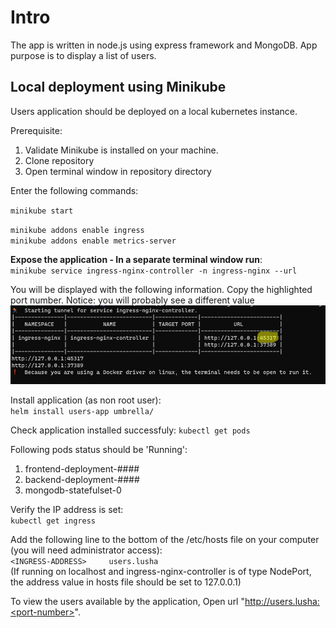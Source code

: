 # Intro

The app is written in node.js using express framework and MongoDB.
App purpose is to display a list of users.

## Local deployment using Minikube

Users application should be deployed on a local kubernetes instance.

Prerequisite:

1. Validate Minikube is installed on your machine.
2. Clone repository
3. Open terminal window in repository directory

Enter the following commands:

`minikube start`

`minikube addons enable ingress`\
`minikube addons enable metrics-server`

**Expose the application - In a separate terminal window run**: \
`minikube service ingress-nginx-controller -n ingress-nginx --url`

You will be displayed with the following information. Copy the highlighted port number. Notice: you will probably see a different value \
![Alt text](misc/Screenshot_1.png?raw=true)

Install application (as non root user):\
`helm install users-app umbrella/`

Check application installed successfuly:
`kubectl get pods`

Following pods status should be 'Running':

1. frontend-deployment-####
2. backend-deployment-####
3. mongodb-statefulset-0

Verify the IP address is set:\
`kubectl get ingress`

Add the following line to the bottom of the /etc/hosts file on your computer (you will need administrator access):\
`<INGRESS-ADDRESS>     users.lusha`\
(If running on localhost and ingress-nginx-controller is of type NodePort, the address value in hosts file should be set to 127.0.0.1)

To view the users available by the application, Open url "http://users.lusha:<port-number>".
